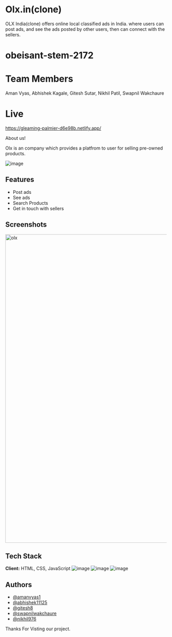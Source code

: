 # Olx.in(clone)

OLX India(clone) offers online local classified ads in India. where users can post ads, and see the ads posted by other users, then can connect with the sellers.
 
 
# obeisant-stem-2172
# Team Members
Aman Vyas, 
Abhishek Kagale, 
Gitesh Sutar, 
Nikhil Patil, 
Swapnil Wakchaure

# Live
https://gleaming-palmier-d6e98b.netlify.app/

About us!

Olx is an company which provides a platfrom to user for selling pre-owned products.

![image](https://iconape.com/wp-content/png_logo_vector/olx-logo.png)

## Features

- Post ads
- See ads
- Search Products
- Get in touch with sellers


## Screenshots


<img width="960" alt="olx" src="https://user-images.githubusercontent.com/44722841/191048876-86d84cc9-cc9d-4876-874e-4b1d67dab8ed.png">


## Tech Stack

**Client:** HTML, CSS, JavaScript
![image](https://user-images.githubusercontent.com/103635175/174490419-46647591-690f-41dd-9155-ffdc9a207bcd.png) ![image](https://user-images.githubusercontent.com/103635175/174490488-f7bb663a-0774-4400-a4a4-3073c76026ec.png) ![image](https://user-images.githubusercontent.com/103635175/174490497-a4eedeb5-dabc-412e-81b6-45b49380b0b0.png)



## Authors

- [@amanvyas1](https://github.com/amanvyas1)
- [@abhishek11125](https://github.com/abhishek11125)
- [@gitesh8](https://github.com/gitesh8)
- [@swapnilwakchaure](https://github.com/swapnilwakchaure)
- [@nikhil976](https://github.com/nikhil976)


Thanks For Visting our project.
